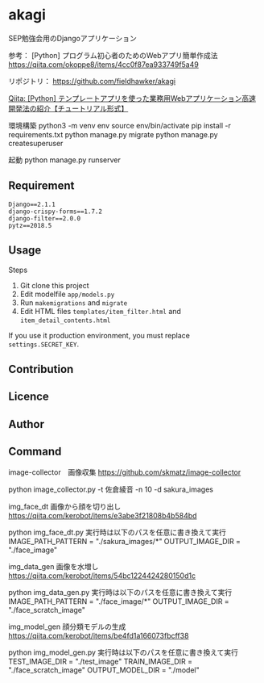 akagi
====

SEP勉強会用のDjangoアプリケーション

参考：
[Python] プログラム初心者のためのWebアプリ簡単作成法
https://qiita.com/okoppe8/items/4cc0f87ea933749f5a49

リポジトリ：
https://github.com/fieldhawker/akagi

[Qiita: [Python] テンプレートアプリを使った業務用Webアプリケーション高速開発法の紹介【チュートリアル形式】](https://qiita.com/okoppe8/items/4cc0f87ea933749f5a49)

環境構築
python3 -m venv env
source env/bin/activate
pip install -r requirements.txt
python manage.py migrate
python manage.py createsuperuser 

起動
python manage.py runserver

## Requirement

```
Django==2.1.1
django-crispy-forms==1.7.2
django-filter==2.0.0
pytz==2018.5
```

## Usage

Steps

1. Git clone this project
2. Edit modelfile `app/models.py`
3. Run `makemigrations` and `migrate`
4. Edit HTML files `templates/item_filter.html` and `item_detail_contents.html`

If you use it production environment, you must replace `settings.SECRET_KEY`.

## Contribution



## Licence



## Author


## Command

image-collector　画像収集
https://github.com/skmatz/image-collector

python image_collector.py -t 佐倉綾音 -n 10 -d sakura_images

img_face_dt 画像から顔を切り出し
https://qiita.com/kerobot/items/e3abe3f21808b4b584bd

python img_face_dt.py
 実行時は以下のパスを任意に書き換えて実行
 IMAGE_PATH_PATTERN = "./sakura_images/*"
 OUTPUT_IMAGE_DIR = "./face_image"

img_data_gen 画像を水増し
https://qiita.com/kerobot/items/54bc1224424280150d1c

python img_data_gen.py
 実行時は以下のパスを任意に書き換えて実行
 IMAGE_PATH_PATTERN = "./face_image/*"
 OUTPUT_IMAGE_DIR = "./face_scratch_image"

img_model_gen 顔分類モデルの生成
https://qiita.com/kerobot/items/be4fd1a166073fbcff38

python img_model_gen.py
 実行時は以下のパスを任意に書き換えて実行
 TEST_IMAGE_DIR = "./test_image"
 TRAIN_IMAGE_DIR = "./face_scratch_image"
 OUTPUT_MODEL_DIR = "./model"

